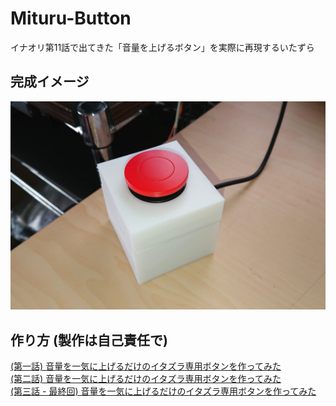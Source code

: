 # Mituru-Button
イナオリ第11話で出てきた「音量を上げるボタン」を実際に再現するいたずら  
## 完成イメージ
![Button](https://github.com/tmorio/Mituru-Button/blob/master/button.png?raw=true "Button") 
## 作り方 (製作は自己責任で)
[(第一話) 音量を一気に上げるだけのイタズラ専用ボタンを作ってみた](https://moritoworks.com/archives/1076)  
[(第二話) 音量を一気に上げるだけのイタズラ専用ボタンを作ってみた](https://moritoworks.com/archives/1096)  
[(第三話 - 最終回) 音量を一気に上げるだけのイタズラ専用ボタンを作ってみた](https://moritoworks.com/archives/1122)  
